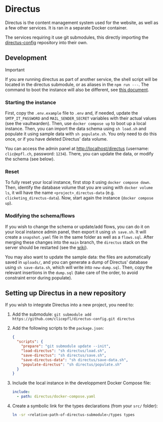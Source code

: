 # Directus

Directus is the content management system used for the website, as well as a few other services. It is ran in a separate Docker container.

The services requiring it use git submodules, this directly importing the [directus-config](https://github.com/clicepfl/directus-config) repository into their own.

## Development

> [!IMPORTANT]
> If you are running directus as part of another service, the shell script will be located in the directus submodule, or as aliases in the `npm run ---`. The command to boot the instance will also be different, see [this document](../README.md).

### Starting the instance

First, copy the `.env.example` file to `.env` and, if needed, update the `SMTP_IT_PASSWORD` and `MAIL_SENDER_SECRET` variables with their actual values (see the vaultwarden). Then, use `docker compose up` to boot up a local instance. Then, you can import the data schema using `sh load.sh` and populate it using sample data with `sh populate.sh`. You only need to do this once, or if you have deleted Directus' data volume.

You can access the admin panel at <http://localhost/directus> (username: `clic@epfl.ch`, password: `1234`). There, you can update the data, or modify the schema (see below).

### Reset

To fully reset your local instance, first stop it using `docker compose down`. Then, identify the database volume that you are using with `docker volume ls`, it will have the name `<project>_directus-data` (e.g. `clicketing_directus-data`). Now, start again the instance (`docker compose up`).

### Modifying the schema/flows

If you wish to change the schema or update/add flows, you can do it on your local instance admin panel, then export it using `sh save.sh`. It will create a `snapshot.yaml` file in the same folder as well as a `flows.sql`. After merging these changes into the `main` branch, the `directus` stack on the server should be restarted (see the [wiki](https://clic.epfl.ch/wiclic/books/it/page/server#bkmrk-deployment)).

You may also want to update the sample data: the files are automatically saved in `uploads/`, and you can generate a dump of Directus' database using `sh save-data.sh`, which will write into `new-dump.sql`. Then, copy the relevant insertions in the `dump.sql` (take care of the order, to avoid constraint error during populate).

## Setting up Directus in a new repository

If you wish to integrate Directus into a new project, you need to:

1. Add the submodule: `git submodule add https://github.com/clicepfl/directus-config.git directus`
2. Add the following scripts to the `package.json`:

   ```json
   {
     "scripts": {
       "prepare": "git submodule update --init",
       "load-directus": "sh directus/load.sh",
       "save-directus": "sh directus/save.sh",
       "save-directus-data": "sh directus/save-data.sh",
       "populate-directus": "sh directus/populate.sh"
     }
   }
   ```

3. Include the local instance in the developpment Docker Compose file:

   ```yaml
   include:
     - path: directus/docker-compose.yaml
   ```

4. Create a symbolic link for the types declarations (from your `src/` folder):

   ```sh
   ln -sr <relative-path-of-directus-submodule>/types types
   ```

